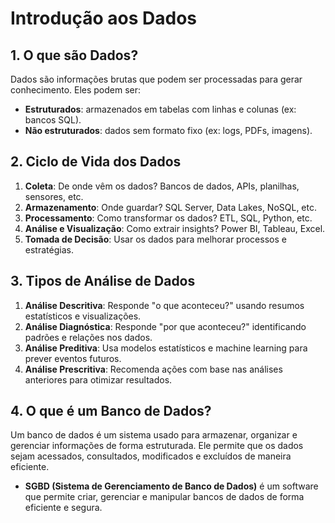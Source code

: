 # Introdução aos Dados

## 1. O que são Dados?
Dados são informações brutas que podem ser processadas para gerar conhecimento. Eles podem ser:

- **Estruturados**: armazenados em tabelas com linhas e colunas (ex: bancos SQL).
- **Não estruturados**: dados sem formato fixo (ex: logs, PDFs, imagens).

## 2. Ciclo de Vida dos Dados

1. **Coleta**: De onde vêm os dados? Bancos de dados, APIs, planilhas, sensores, etc.
2. **Armazenamento**: Onde guardar? SQL Server, Data Lakes, NoSQL, etc.
3. **Processamento**: Como transformar os dados? ETL, SQL, Python, etc.
4. **Análise e Visualização**: Como extrair insights? Power BI, Tableau, Excel.
5. **Tomada de Decisão**: Usar os dados para melhorar processos e estratégias.

## 3. Tipos de Análise de Dados

1. **Análise Descritiva**: Responde "o que aconteceu?" usando resumos estatísticos e visualizações.
2. **Análise Diagnóstica**: Responde "por que aconteceu?" identificando padrões e relações nos dados.
3. **Análise Preditiva**: Usa modelos estatísticos e machine learning para prever eventos futuros.
4. **Análise Prescritiva**: Recomenda ações com base nas análises anteriores para otimizar resultados.

## 4. O que é um Banco de Dados?
Um banco de dados é um sistema usado para armazenar, organizar e gerenciar informações de forma estruturada. Ele permite que os dados sejam acessados, consultados, modificados e excluídos de maneira eficiente.
- **SGBD (Sistema de Gerenciamento de Banco de Dados)** é um software que permite criar, gerenciar e manipular bancos de dados de forma eficiente e segura.

